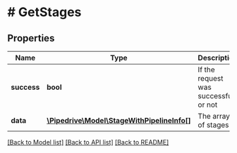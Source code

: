 # # GetStages

## Properties

Name | Type | Description | Notes
------------ | ------------- | ------------- | -------------
**success** | **bool** | If the request was successful or not | [optional]
**data** | [**\Pipedrive\Model\StageWithPipelineInfo[]**](StageWithPipelineInfo.md) | The array of stages | [optional]

[[Back to Model list]](../../README.md#models) [[Back to API list]](../../README.md#endpoints) [[Back to README]](../../README.md)
